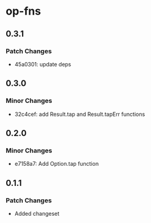 # op-fns

## 0.3.1

### Patch Changes

- 45a0301: update deps

## 0.3.0

### Minor Changes

- 32c4cef: add Result.tap and Result.tapErr functions

## 0.2.0

### Minor Changes

- e7158a7: Add Option.tap function

## 0.1.1

### Patch Changes

- Added changeset
